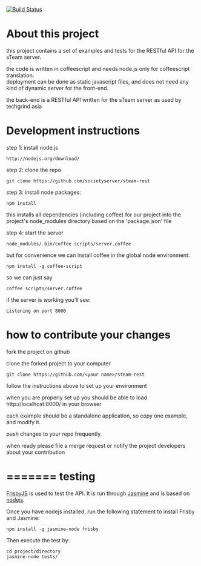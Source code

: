 [![Build Status](https://travis-ci.org/societyserver/steam-rest.svg?branch=master)](https://travis-ci.org/societyserver/steam-rest)


About this project
==================

this project contains a set of examples and tests for the RESTful API for the
sTeam server.

the code is written in coffeescript and needs node.js only for coffeescript translation.  
deployment can be done as static javascript files, and does not need any kind of dynamic server for the front-end.

the back-end is a RESTful API written for the sTeam server as used by techgrind.asia


Development instructions
========================

step 1: install node.js

    http://nodejs.org/download/


step 2: clone the repo

    git clone https://github.com/societyserver/steam-rest


step 3: install node packages:

    npm install

this installs all dependencies (including coffee) for our project into  the project's node_modules directory based on the 'package.json' file


step 4: start the server

    node_modules/.bin/coffee scripts/server.coffee


but for convenience we can install coffee in the global node environment:

    npm install -g coffee-script


so we can just say

    coffee scripts/server.coffee

if the server is working you'll see:

    Listening on port 8000


how to contribute your changes
==============================

fork the project on github

clone the forked project to your computer

    git clone https://github.com/<your name>/steam-rest

follow the instructions above to set up your environment

when you are properly set up you should be able to load http://localhost:8000/ in your browser

each example should be a standalone application, so copy one example, and modify it.

push changes to your repo frequently.

when ready please file a merge request or notify the project developers about your contribution


=======
testing
=======

[FrisbyJS](http://frisbyjs.com/) is used to test the API. It is run through [Jasmine](http://jasmine.github.io/) and is based on [nodejs](http://nodejs.org/).

Once you have nodejs installed, run the following statement to install Frisby and Jasmine:

```
npm install -g jasmine-node frisby
```

Then execute the test by:

```
cd project/directory
jasmine-node tests/
```
